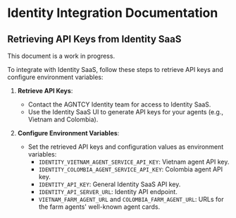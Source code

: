 # Identity Integration Documentation

## Retrieving API Keys from Identity SaaS

This document is a work in progress.

To integrate with Identity SaaS, follow these steps to retrieve API keys and configure environment variables:

1. **Retrieve API Keys**:
    - Contact the AGNTCY Identity team for access to Identity SaaS.
    - Use the Identity SaaS UI to generate API keys for your agents (e.g., Vietnam and Colombia).

2. **Configure Environment Variables**:
    - Set the retrieved API keys and configuration values as environment variables:
        - `IDENTITY_VIETNAM_AGENT_SERVICE_API_KEY`: Vietnam agent API key.
        - `IDENTITY_COLOMBIA_AGENT_SERVICE_API_KEY`: Colombia agent API key.
        - `IDENTITY_API_KEY`: General Identity SaaS API key.
        - `IDENTITY_API_SERVER_URL`: Identity API endpoint.
        - `VIETNAM_FARM_AGENT_URL` and `COLOMBIA_FARM_AGENT_URL`: URLs for the farm agents' well-known agent cards.